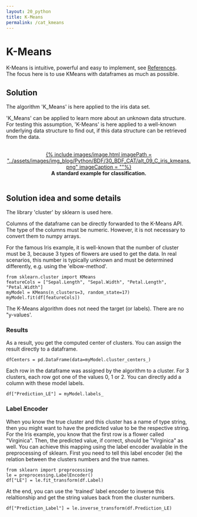 ```yaml
---
layout: 20_python
title: K-Means
permalink: /cat_kmeans
---
```



# K-Means

K-Means is intuitive, powerful and easy to implement, see [References](references). <br>
The focus here is to use KMeans with dataframes as much as possible.


## Solution 

The algorithm 'K_Means' is here applied to the iris data set.

'K_Means' can be applied to learn more about an unknown data structure. For testing this assumption, 'K-Means' is here applied to a well-known underlying data structure to find out, if this data structure can be retrieved from the data.


<br>
<center>
<a href="time_series_tooltip">
{% include images/image.html imagePath = "../assets/images/img_blog/Python/BDF/30_BDF_CAT/alt_09_C_iris_kmeans.png" imageCaption =  ""%}
</a>
<br><b>
A standard example for classification.
</b><br>
</center>
<br>


## Solution idea and some details 

The library 'cluster' by sklearn is used here. 

Columns of the dataframe can be directly forwarded to the K-Means API. The type of the columns must be numeric. However, it is not necessary to convert them to numpy arrays.

For the famous Iris example, it is well-known that the number of cluster must be 3, because 3 types of flowers are used to get the data. In real scenarios, this number is typically unknown and must be determined differently, e.g. using the 'elbow-method'.

> 
    from sklearn.cluster import KMeans
    featureCols = ["Sepal.Length", "Sepal.Width", "Petal.Length", "Petal.Width"]
    myModel = KMeans(n_clusters=3, random_state=17)
    myModel.fit(df[featureCols])

The K-Means algorithm does not need the target (or labels). There are no "y-values'.


### Results 

As a result, you get the computed center of clusters. You can assign the result directly to a dataframe.

>
    dfCenters = pd.DataFrame(data=myModel.cluster_centers_)

Each row in the dataframe was assigned by the algorithm to a cluster. For 3 clusters, each row got one of the values 0, 1 or 2. You can directly add a column with these model labels.

>    
    df["Prediction_LE"] = myModel.labels_


### Label Encoder

When you know the true cluster and this cluster has a name of type string, then you might want to have the predicted value to be the respective string.
For the Iris example, you know that the first row is a flower called "Virginica". Then, the predicted value, if correct, should be "Virginica" as well. You can achieve this mapping using the label encoder available in the preprocessing of sklearn. 
First you need to tell this label encoder (le) the relation between the clusters numbers and the true names.

>
    from sklearn import preprocessing
    le = preprocessing.LabelEncoder()
    df["LE"] = le.fit_transform(df.Label)
    

At the end, you can use the 'trained' label encoder to inverse this relaltionship and get the string values back from the cluster numbers.

>
    df["Prediction_Label"] = le.inverse_transform(df.Prediction_LE)



